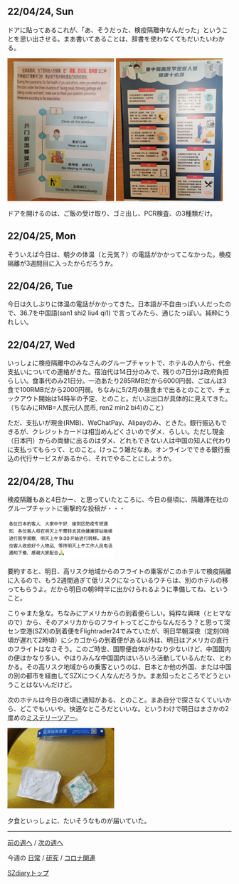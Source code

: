 ## 22/04/24, Sun

ドアに貼ってあるこれが、「あ、そうだった、検疫隔離中なんだった」ということを思い出させる。まあ書いてあることは、辞書を使わなくてもだいたいわかる。

<img src="https://github.com/akita11/SZdiary/blob/main/diary/photo/2022-04-24_11.01.20.jpg" width="240px">

<img src="https://github.com/akita11/SZdiary/blob/main/diary/photo/2022-04-24_11.01.27.jpg" width="240px">

ドアを開けるのは、ご飯の受け取り、ゴミ出し、PCR検査、の3種類だけ。


## 22/04/25, Mon

そういえば今日は、朝夕の体温（と元気？）の電話がかかってこなかった。検疫隔離が3週間目に入ったからだろうか。


## 22/04/26, Tue

今日は久しぶりに体温の電話がかかってきた。日本語が不自由っぽい人だったので、36.7を中国語(san1 shi2 liu4 qi1) で言ってみたら、通じたっぽい。純粋にうれしい。


## 22/04/27, Wed

いっしょに検疫隔離中のみなさんのグループチャットで、ホテルの人から、代金支払いについての連絡がきた。宿泊代は14日分のみで、残りの7日分は政府負担らしい。食事代のみ21日分。一泊あたり285RMBだから6000円弱、ごはんは3食で100RMBだから2000円弱。ちなみに5/2月の昼食まで出るとのことで、チェックアウト開始は14時半の予定、とのこと。だいぶ出口が具体的に見えてきた。（ちなみにRMB=人民元(人民币, ren2 min2 bi4)のこと）

ただ、支払いが現金(RMB)、WeChatPay、Alipayのみ、ときた。銀行振込もできるが、クレジットカードは相当めんどくさいのでダメ、らしい。ただし現金（日本円）からの両替に出るのはダメ、どれもできない人は中国の知人に代わりに支払ってもらって、とのこと。けっこう雑だなあ。オンラインでできる銀行振込の代行サービスがあるから、それでやることにしようか。


## 22/04/28, Thu

検疫隔離もあと4日かー、と思っていたところに、今日の昼頃に、隔離滞在社のグループチャットに衝撃的な投稿が・・・

<img src="https://github.com/akita11/SZdiary/blob/main/diary/photo/2022-04-28_12.36.28.png" width="240px">

要約すると、明日、高リスク地域からのフライトの乗客がこのホテルで検疫隔離に入るので、もう2週間過ぎて低リスクになっているウチらは、別のホテルの移ってもらうよ。だから明日の朝9時半に出かけられるように準備してね、ということ。

こりゃまた急な。ちなみにアメリカからの到着便らしい。純粋な興味（とヒマなので）から、そのアメリカからのフライトってどこからなんだろう？と思って深セン空港(SZX)の到着便をFlightrader24でみていたが、明日早朝深夜（定刻0時頃が遅れて2時頃）にシカゴからの到着便がある以外は、明日はアメリカの直行のフライトはなさそう。このご時世、国際便自体がかなり少ないけど、中国国内の便はかなり多い。やはりみんな中国国内はいろいろ活動しているんだな、とわかる。その高リスク地域からの乗客というのは、日本とか他の外国、または中国の別の都市を経由してSZXにつく人なんだろうか。まあ知ったところでどうということはないんだけど。

次のホテルは今日の夜頃に通知がある、とのこと。まあ自分で探さなくていいから、どこでもいいや。快適なところだといいな。というわけで明日はまさかの2度めの[ミステリーツアー](https://github.com/akita11/SZdiary/blob/main/diary/covid19/2204-3.md#220411-mon)。

<img src="https://github.com/akita11/SZdiary/blob/main/diary/photo/2022-04-28_18.29.36.jpg" width="240px">

夕食といっしょに、たいそうなものが届いていた。


***

[前の週へ](2204-4.md) /
[次の週へ](2205-1.md)

今週の
[日常](../diary/2204-5.md) /
[研究](../research/2204-5.md) /
[コロナ関連](../covid19/2204-5.md)

[SZdiaryトップ](../../README.md)
